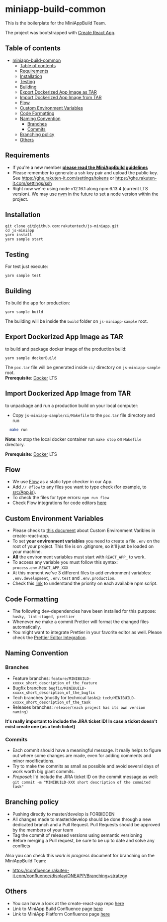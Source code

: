 # miniapp-build-common

This is the boilerplate for the MiniAppBuild Team.

The project was bootstrapped with [Create React App](https://github.com/facebook/create-react-app).

## Table of contents

- [miniapp-build-common](#miniapp-build-common)
  - [Table of contents](#table-of-contents)
  - [Requirements](#requirements)
  - [Installation](#installation)
  - [Testing](#testing)
  - [Building](#building)
  - [Export Dockerized App Image as TAR](#export-dockerized-app-image-as-tar)
  - [Import Dockerized App Image from TAR](#import-dockerized-app-image-from-tar)
  - [Flow](#flow)
  - [Custom Environment Variables](#custom-environment-variables)
  - [Code Formatting](#code-formatting)
  - [Naming Convention](#naming-convention)
    - [Branches](#branches)
    - [Commits](#commits)
  - [Branching policy](#branching-policy)
  - [Others](#others)

## Requirements

- If you're a new member **[please read the MiniAppBuild guidelines](https://confluence.rakuten-it.com/confluence/display/ONEAPP/MAB+-+On-boarding+Guide+for+Engineers)**
- Please remember to generate a ssh key pair and upload the public key.
  See https://ghe.rakuten-it.com/settings/tokens or https://ghe.rakuten-it.com/settings/ssh
- Right now we're using node v12.16.1 along npm 6.13.4 (current LTS version). We may use [nvm](https://github.com/nvm-sh/nvm) in the future to set a node version within the project.

## Installation

```
git clone git@github.com:rakutentech/js-miniapp.git
cd js-miniapp
yarn install
yarn sample start
```

## Testing

For test just execute:

`yarn sample test`

## Building

To build the app for production:

`yarn sample build`

The building will be inside the `build` folder on `js-miniapp-sample` root.<br />

## Export Dockerized App Image as TAR

to build and package docker image of the production build:

`yarn sample dockerBuild`

The `poc.tar` file will be generated inside `ci/` directory on `js-miniapp-sample` root.<br/>
**Prerequisite**: [Docker](https://docs.docker.com/) LTS

## Import Dockerized App Image from TAR

to unpackage and run a production build on your local computer:

- Copy `js-miniapp-sample/ci/Makefile` to the `poc.tar` file directory and run

```bash
  make run
```

**Note**: to stop the local docker container run `make stop` on `Makefile` directory.

**Prerequisite**: [Docker](https://docs.docker.com/) LTS

## Flow

- We use [Flow](https://flow.org/) as a static type checker in our App.<br/>
- Add `// @flow` to any files you want to type check (for example, to [src/App.js](src/App.js)).<br/>
- To check the files for type errors: `npm run flow`
- Check Flow integrations for code editors [here](https://flow.org/en/docs/editors/)

## Custom Environment Variables

- Please check to [this document](https://create-react-app.dev/docs/adding-custom-environment-variables/) about Custom Environment Varibles in create-react-app.
- To set **your environment variables** you need to create a file `.env` on the root of your project. This file is on .gitignore, so it'll just be loaded on your machine.
- **All** the environment variables must start with `REACT_APP_` to work.
- To access any variable you must follow this syntax: `process.env.REACT_APP_XXX`
- At this moment we've 3 different files to add environment variables: `.env.development`, `.env.test` and `.env.production`.
- Check this [link](https://create-react-app.dev/docs/adding-custom-environment-variables/#what-other-env-files-can-be-used) to understand the priority on each available npm script.

## Code Formatting

- The following dev-dependencies have been installed for this purpose: `husky, lint-staged, prettier`
- Whenever we make a commit Prettier will format the changed files automatically.
- You might want to integrate Prettier in your favorite editor as well. Please check the [Prettier Editor Integration](https://prettier.io/docs/en/editors.html).

## Naming Convention

### Branches

- Feature branches: `feature/MINIBUILD-xxxxx_short_description_of_the_feature`
- Bugfix branches: `bugfix/MINIBUILD-xxxxx_short_description_of_the_bugfix`
- Tech branches (mostly for technical tasks): `tech/MINIBUILD-xxxxx_short_description_of_the_task`
- Releases branches: `release/(each project has its own version naming)`

**It's really important to include the JIRA ticket ID! In case a ticket doesn't exist create one (as a tech ticket)**

### Commits

- Each commit should have a meaningful message. It really helps to figure out where some changes are made, even for adding comments and minor modifications.
- Try to make the commits as small as possible and avoid several days of work worth big giant commits.
- _Proposal_: I'd include the JIRA ticket ID on the commit message as well: `git commit -m "MINIBUILD-XXX short description of the commited task"`

## Branching policy

- Pushing directly to master/develop is FORBIDDEN
- All changes made to master/develop should be done through a new dedicated branch and a Pull Request. Pull Requests should be approved by the members of your team
- Tag the commit of released versions using semantic versioning
- Before merging a Pull request, be sure to be up to date and solve any conflicts

Also you can check this _work in progress_ document for branching on the MiniAppBuild Team:

- https://confluence.rakuten-it.com/confluence/display/ONEAPP/Branching+strategy

## Others

- You can have a look at the create-react-app repo [here](https://github.com/facebook/create-react-app)
- Link to MiniApp Build Confluence page [here](https://confluence.rakuten-it.com/confluence/display/ONEAPP/Mini+App+Build)
- Link to MiniApp Platform Confluence page [here](https://confluence.rakuten-it.com/confluence/display/ONEAPP/Mini+App+Platform)
